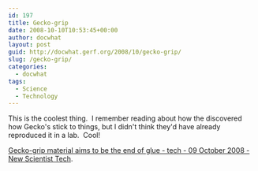 ```yaml
---
id: 197
title: Gecko-grip
date: 2008-10-10T10:53:45+00:00
author: docwhat
layout: post
guid: http://docwhat.gerf.org/2008/10/gecko-grip/
slug: /gecko-grip/
categories:
  - docwhat
tags:
  - Science
  - Technology
---
```

This is the coolest thing.  I remember reading about how the discovered how Gecko's stick to things, but I didn't think they'd have already reproduced it in a lab.  Cool!

<a href="http://technology.newscientist.com/article/dn14902-geckogrip-material-aims-to-be-the-end-of-glue.html?DCMP=ILC-hmts&amp;nsref=news3_head_dn14902">Gecko-grip material aims to be the end of glue - tech - 09 October 2008 - New Scientist Tech</a>.